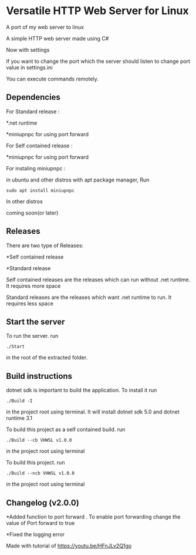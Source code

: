 # Versatile HTTP Web Server for Linux

A port of my web server to linux

A simple HTTP web server made using C#

Now with settings

If you want to change the port which the server should listen to change port value in settings.ini

You can execute commands remotely.

## Dependencies

For Standard release :

*.net runtime

*miniupnpc for using port forward

For Self contained release :

*miniupnpc for using port forward

For instaling miniupnpc :

in ubuntu and other distros with apt package manager, Run

```shell
sudo apt install miniupnpc
```

In other distros

coming soon(or later)

## Releases

There are two type of Releases:

*Self contained release

*Standard release

Self contained releases are the releases which can run without .net runtime. It requires more space

Standard releases are the releases which want .net runtime to run. It requires less space

## Start the server

To run the server. run

```shell
./Start
```

in the root of the extracted folder.

## Build instructions

dotnet sdk is important to build the application. To install it run 

```shell
./Build -I
```
in the project root using terminal. It will install dotnet sdk 5.0 and dotnet runtime 3.1


To build this project as a self contained build. run  

```shell
./Build --cb VHWSL v1.0.0
```

in the project root using terminal


To build this project. run

```shell
./Build --ncb VHWSL v1.0.0
```

in the project root using terminal

## Changelog (v2.0.0)

*Added function to port forward . To enable port forwarding change the value of Port forward to true

*Fixed the logging error

Made with tutorial of <https://youtu.be/HFnJLv2Q1go>
